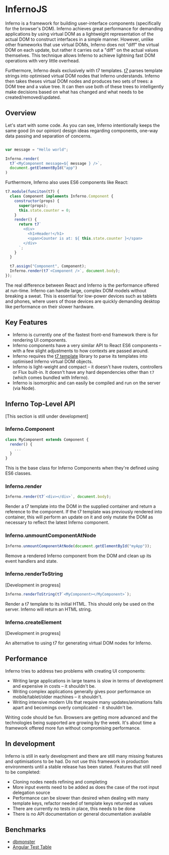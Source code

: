 # InfernoJS

Inferno is a framework for building user-interface components (specifically for the browser's DOM). Inferno achieves great performance for demanding applications by using virtual DOM as a lightweight representation of the
actual DOM to construct interfaces in a simple manner. However, unlike other frameworks that use virtual DOMs, Inferno does not "diff" the virtual DOM on each update, but rather it carries out a "diff" on the actual values themselves. This technique allows Inferno to achieve lightning fast DOM operations with very little overhead.

Furthermore, Inferno deals exclusively with t7 templates. [t7](https://github.com/trueadm/t7) parses template strings into optimised virtual DOM nodes that Inferno understands. Inferno then takes theses virtual DOM nodes and produces two sets of trees: a DOM tree and a value tree. It can then use both of these trees to intelligently make decisions based on what has changed and what needs to be created/removed/updated.

## Overview

Let's start with some code. As you can see, Inferno intentionally keeps the same good (in our opinion) design ideas regarding components, one-way data passing and separation of concerns.

```javascript

var message = "Hello world";

Inferno.render(
  t7`<MyComponent message=${ message } />`,
  document.getElementById("app")
)
```
Furthermore, Inferno also uses ES6 components like React:

```javascript
t7.module(funciton(t7) {
  class Component implements Inferno.Component {
    constructor(props) {
      super(props);
      this.state.counter = 0;
    }
    render() {
      return t7`
        <div>
          <h1>Header!</h1>
          <span>Counter is at: ${ this.state.counter }</span>
        </div>
      `;
    }  
  }

  t7.assign("Component", Component);
  Inferno.render(t7`<Component />`, document.body);
});
```
The real difference between React and Inferno is the performance offered at run-time. Inferno can handle large, complex DOM models without breaking a sweat.
This is essential for low-power devices such as tablets and phones, where users of those devices are quickly demanding desktop like performance on their slower hardware.

## Key Features

- Inferno is currently one of the fastest front-end framework there is for rendering UI components.
- Inferno components have a very similar API to React ES6 components – with a few slight adjustments to how contexts are passed around.
- Inferno requires the [t7 template](https://github.com/trueadm/t7) library to parse its templates into optimised Inferno virtual DOM objects.
- Inferno is light-weight and compact – it doesn't have routers, controllers or Flux built-in. It doesn't have any hard dependencies other than `t7` (which comes bundled with Inferno).
- Inferno is isomorphic and can easily be compiled and run on the server (via Node).

## Inferno Top-Level API

[This section is still under development]

### Inferno.Component

```javascript
class MyComponent extends Component {
  render() {
    ...
  }
}
```

This is the base class for Inferno Components when they're defined using ES6 classes.

### Inferno.render

```javascript
Inferno.render(t7`<div></div>`, document.body);
```

Render a t7 template into the DOM in the supplied container and return a reference to the component. If the t7 template was previously rendered into container, this will
perform an update on it and only mutate the DOM as necessary to reflect the latest Inferno component.

### Inferno.unmountComponentAtNode

```javascript
Inferno.unmountComponentAtNode(document.getElementById("myApp"));
```

Remove a rendered Inferno component from the DOM and clean up its event handlers and state.

### Inferno.renderToString

[Development in progress]

```javascript
Inferno.renderToString(t7`<MyComponent></MyComponent>`);
```

Render a t7 template to its initial HTML. This should only be used on the server. Inferno will return an HTML string.

### Inferno.createElement

[Development in progress]

An alternative to using t7 for generating virtual DOM nodes for Inferno.

## Performance

Inferno tries to address two problems with creating UI components:
- Writing large applications in large teams is slow in terms of development and expensive in costs – it shouldn't be.
- Writing complex applications generally gives poor performance on mobile/tablet/older machines – it shouldn't.
- Writing intensive modern UIs that require many updates/animations falls apart and becomings overly complicated - it shouldn't be.

Writing code should be fun. Browsers are getting more advanced and the technologies being supported are growing by the week. It's about
time a framework offered more fun without compromising performance.

## In development

Inferno is still in early development and there are still many missing features and optimisations to be had. Do not use this framework in production environments until a stable
release has been stated. Features that still need to be completed:

- Cloning nodes needs refining and completing
- More input events need to be added as does the case of the root input delegation source
- Performance can be slower than desired when dealing with many template keys, refactor needed of template keys returned as values
- There are currently no tests in place, this needs to be done
- There is no API documentation or general documentation available

## Benchmarks

- [dbmonster](http://infernojs.org/benchmarks/dbmonster/)
- [Angular Test Table](http://infernojs.org/benchmarks/angular-test-table/infernojs/index.html)
